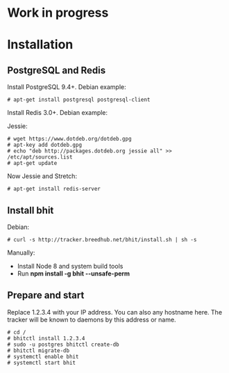 # Work in progress

# Installation

## PostgreSQL and Redis

Install PostgreSQL 9.4+. Debian example:

```
# apt-get install postgresql postgresql-client
```

Install Redis 3.0+. Debian example:

Jessie:

```
# wget https://www.dotdeb.org/dotdeb.gpg
# apt-key add dotdeb.gpg
# echo "deb http://packages.dotdeb.org jessie all" >> /etc/apt/sources.list
# apt-get update
```

Now Jessie and Stretch:

```
# apt-get install redis-server
```

## Install bhit

Debian:

```
# curl -s http://tracker.breedhub.net/bhit/install.sh | sh -s
```

Manually:

* Install Node 8 and system build tools
* Run **npm install -g bhit --unsafe-perm**

## Prepare and start

Replace 1.2.3.4 with your IP address. You can also any hostname here. The tracker
will be known to daemons by this address or name.

```
# cd /
# bhitctl install 1.2.3.4
# sudo -u postgres bhitctl create-db
# bhitctl migrate-db
# systemctl enable bhit
# systemctl start bhit
```
